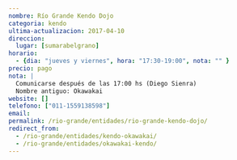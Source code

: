 ```yaml
---
nombre: Río Grande Kendo Dojo
categoria: kendo
ultima-actualizacion: 2017-04-10
direccion: 
  lugar: [sumarabelgrano]
horario: 
  - {dia: "jueves y viernes", hora: "17:30-19:00", nota: "" }
precio: pago
nota: | 
  Comunicarse después de las 17:00 hs (Diego Sienra)
  Nombre antiguo: Okawakai
website: []
telefono: ["011-1559138598"]
email: 
permalink: /rio-grande/entidades/rio-grande-kendo-dojo/
redirect_from:
  - /rio-grande/entidades/kendo-okawakai/
  - /rio-grande/entidades/okawakai-kendo/
---
```


